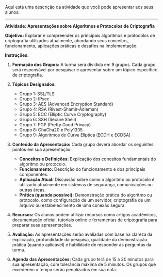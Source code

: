 Aqui está uma descrição da atividade que você pode apresentar aos seus alunos:

---

**Atividade: Apresentações sobre Algoritmos e Protocolos de Criptografia**

**Objetivo:** Explorar e compreender os principais algoritmos e protocolos de criptografia utilizados atualmente, abordando seus conceitos, funcionamento, aplicações práticas e desafios na implementação.

**Instruções:**
1. **Formação dos Grupos:** A turma será dividida em 9 grupos. Cada grupo será responsável por pesquisar e apresentar sobre um tópico específico de criptografia.

2. **Tópicos Designados:**
   - Grupo 1: SSL/TLS
   - Grupo 2: IPsec
   - Grupo 3: AES (Advanced Encryption Standard)
   - Grupo 4: RSA (Rivest-Shamir-Adleman)
   - Grupo 5: ECC (Elliptic Curve Cryptography)
   - Grupo 6: SSH (Secure Shell)
   - Grupo 7: PGP (Pretty Good Privacy)
   - Grupo 8: ChaCha20 e Poly1305
   - Grupo 9: Algoritmos de Curva Elíptica (ECDH e ECDSA)

3. **Conteúdo da Apresentação:** Cada grupo deverá abordar os seguintes pontos em sua apresentação:
   - **Conceitos e Definições:** Explicação dos conceitos fundamentais do algoritmo ou protocolo.
   - **Funcionamento:** Descrição do funcionamento e dos principais componentes.
   - **Aplicação Atual:** Discussão sobre como o algoritmo ou protocolo é utilizado atualmente em sistemas de segurança, comunicações ou outras áreas.
   - **Prática (quando possível):** Demonstração prática do algoritmo ou protocolo, como configuração de um servidor, criptografia de um arquivo ou estabelecimento de uma conexão segura.

4. **Recursos:** Os alunos podem utilizar recursos como artigos acadêmicos, documentação oficial, tutoriais online e ferramentas de criptografia para preparar suas apresentações.

5. **Avaliação:** As apresentações serão avaliadas com base na clareza da explicação, profundidade da pesquisa, qualidade da demonstração prática (quando aplicável) e habilidade de responder às perguntas da turma.

6. **Agenda das Apresentações:** Cada grupo terá de 15 a 20 minutos para sua apresentação, com tolerância máxima de 5 minutos. Os grupos que excederem o tempo serão penalizados em sua nota.
